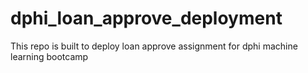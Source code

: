 # dphi_loan_approve_deployment
This repo is built to deploy loan approve assignment for dphi machine learning bootcamp
